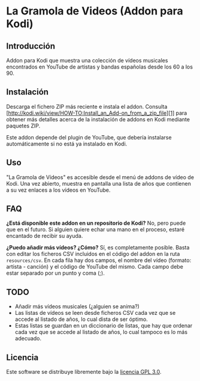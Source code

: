 # La Gramola de Videos (Addon para Kodi)

## Introducción

Addon para Kodi que muestra una colección de vídeos musicales encontrados en YouTube de artistas y bandas españolas desde los 60 a los 90.

## Instalación

Descarga el fichero ZIP más reciente e instala el addon. Consulta [http://kodi.wiki/view/HOW-TO:Install_an_Add-on_from_a_zip_file][1] para obtener más detalles acerca de la instalación de addons en Kodi mediante paquetes ZIP.

Este addon depende del plugin de YouTube, que debería instalarse automáticamente si no está ya instalado en Kodi.

## Uso

"La Gramola de Vídeos" es accesible desde el menú de addons de vídeo de Kodi. Una vez abierto, muestra en pantalla una lista de años que contienen a su vez enlaces a los vídeos en YouTube.

## FAQ

**¿Está disponible este addon en un repositorio de Kodi?** No, pero puede que en el futuro. Si alguien quiere echar una mano en el proceso, estaré encantado de recibir su ayuda.

**¿Puedo añadir más vídeos? ¿Cómo?** Sí, es completamente posible. Basta con editar los ficheros CSV incluidos en el código del addon en la ruta `resources/csv`. En cada fila hay dos campos, el nombre del vídeo (formato: artista - canción) y el código de YouTube del mismo. Cada campo debe estar separado por un punto y coma (;).

## TODO

- Añadir más vídeos musicales (¿alguien se anima?)
- Las listas de vídeos se leen desde ficheros CSV cada vez que se accede al listado de años, lo cual dista de ser óptimo.
- Estas listas se guardan en un diccionario de listas, que hay que ordenar cada vez que se accede al listado de años, lo cual tampoco es lo más adecuado.

## Licencia

Este software se distribuye libremente bajo la [licencia GPL 3.0][2].

[1]: http://kodi.wiki/view/HOW-TO:Install_an_Add-on_from_a_zip_file
[2]: http://www.gnu.org/licenses/gpl-3.0.html
